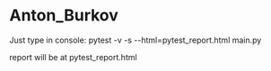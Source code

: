 # Anton_Burkov
Just type in console: pytest -v -s --html=pytest_report.html main.py

report will be at pytest_report.html
